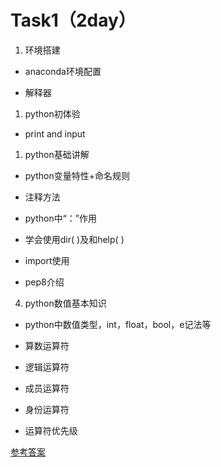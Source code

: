 
# Task1（2day）

1. 环境搭建

* anaconda环境配置

* 解释器

1. python初体验

* print and input

1. python基础讲解

* python变量特性+命名规则

* 注释方法

* python中“：”作用

* 学会使用dir( )及和help( )

* import使用

* pep8介绍



4. python数值基本知识

* python中数值类型，int，float，bool，e记法等

* 算数运算符

* 逻辑运算符

* 成员运算符

* 身份运算符

* 运算符优先级



[参考答案](./../参考答案)